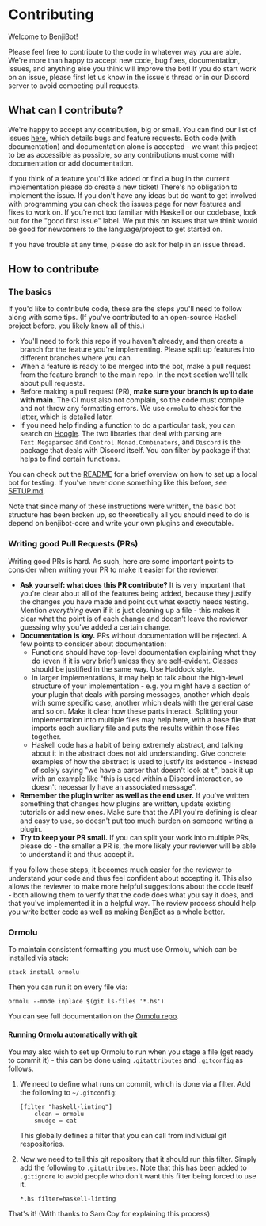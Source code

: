 # Contributing

Welcome to BenjiBot!

Please feel free to contribute to the code in whatever way you are able. We're more than happy to accept new code, bug fixes, documentation, issues, and anything else you think will improve the bot! If you do start work on an issue, please first let us know in the issue's thread or in our Discord server to avoid competing pull requests.

## What can I contribute?

We're happy to accept any contribution, big or small. You can find our list of issues [here](https://github.com/l0negamer/benjibot/issues), which details bugs and feature requests. Both code (with documentation) and documentation alone is accepted - we want this project to be as accessible as possible, so any contributions must come with documentation or add documentation.

If you think of a feature you'd like added or find a bug in the current implementation please do create a new ticket! There's no obligation to implement the issue. If you don't have any ideas but do want to get involved with programming you can check the issues page for new features and fixes to work on. If you're not too familiar with Haskell or our codebase, look out for the "good first issue" label. We put this on issues that we think would be good for newcomers to the language/project to get started on.

If you have trouble at any time, please do ask for help in an issue thread.

## How to contribute

### The basics

If you'd like to contribute code, these are the steps you'll need to follow along with some tips. (If you've contributed to an open-source Haskell project before, you likely know all of this.)

* You'll need to fork this repo if you haven't already, and then create a branch for the feature you're implementing. Please split up features into different branches where you can.
* When a feature is ready to be merged into the bot, make a pull request from the feature branch to the main repo. In the next section we'll talk about pull requests.
* Before making a pull request (PR), **make sure your branch is up to date with main**. The CI must also not complain, so the code must compile and not throw any formatting errors. We use `ormolu` to check for the latter, which is detailed later.
* If you need help finding a function to do a particular task, you can search on [Hoogle](https://hoogle.haskell.org/). The two libraries that deal with parsing are `Text.Megaparsec` and `Control.Monad.Combinators`, and `Discord` is the package that deals with Discord itself. You can filter by package if that helps to find certain functions.

You can check out the [README](README.md) for a brief overview on how to set up a local bot for testing. If you've never done something like this before, see [SETUP.md](SETUP.md).

Note that since many of these instructions were written, the basic bot structure has been broken up, so theoretically all you should need to do is depend on benjibot-core and write your own plugins and executable.

### Writing good Pull Requests (PRs)

Writing good PRs is hard. As such, here are some important points to consider when writing your PR to make it easier for the reviewer.

* **Ask yourself: what does this PR contribute?** It is very important that you're clear about all of the features being added, because they justify the changes you have made and point out what exactly needs testing. Mention _everything_ even if it is just cleaning up a file - this makes it clear what the point is of each change and doesn't leave the reviewer guessing why you've added a certain change.
* **Documentation is key.** PRs without documentation will be rejected. A few points to consider about documentation:
    * Functions should have top-level documentation explaining what they do (even if it is very brief) unless they are self-evident. Classes should be justified in the same way. Use Haddock style.
    * In larger implementations, it may help to talk about the high-level structure of your implementation - e.g. you might have a section of your plugin that deals with parsing messages, another which deals with some specific case, another which deals with the general case and so on. Make it clear how these parts interact. Splitting your implementation into multiple files may help here, with a base file that imports each auxiliary file and puts the results within those files together.
    * Haskell code has a habit of being extremely abstract, and talking about it in the abstract does not aid understanding. Give concrete examples of how the abstract is used to justify its existence - instead of solely saying "we have a parser that doesn't look at `t`", back it up with an example like "this is used within a Discord interaction, so doesn't necessarily have an associated message".
* **Remember the plugin writer as well as the end user.** If you've written something that changes how plugins are written, update existing tutorials or add new ones. Make sure that the API you're defining is clear and easy to use, so doesn't put too much burden on someone writing a plugin.
* **Try to keep your PR small.** If you can split your work into multiple PRs, please do - the smaller a PR is, the more likely your reviewer will be able to understand it and thus accept it.

If you follow these steps, it becomes much easier for the reviewer to understand your code and thus feel confident about accepting it. This also allows the reviewer to make more helpful suggestions about the code itself - both allowing them to verify that the code does what you say it does, and that you've implemented it in a helpful way. The review process should help you write better code as well as making BenjBot as a whole better.

### Ormolu

To maintain consistent formatting you must use Ormolu, which can be installed via stack:

`stack install ormolu`

Then you can run it on every file via:

`ormolu --mode inplace $(git ls-files '*.hs')`

You can see full documentation on the [Ormolu repo](https://github.com/tweag/ormolu#usage).

#### Running Ormolu automatically with git

You may also wish to set up Ormolu to run when you stage a file (get ready to commit it) - this can be done using `.gitattributes` and `.gitconfig` as follows.

1. We need to define what runs on commit, which is done via a filter. Add the following to `~/.gitconfig`:

    ```gitconfig
    [filter "haskell-linting"]
        clean = ormolu
        smudge = cat
    ```

    This globally defines a filter that you can call from individual git respositories.

2. Now we need to tell this git repository that it should run this filter. Simply add the following to `.gitattributes`. Note that this has been added to `.gitignore` to avoid people who don't want this filter being forced to use it.

    ```gitattributes
    *.hs filter=haskell-linting
    ```

That's it! (With thanks to Sam Coy for explaining this process)

